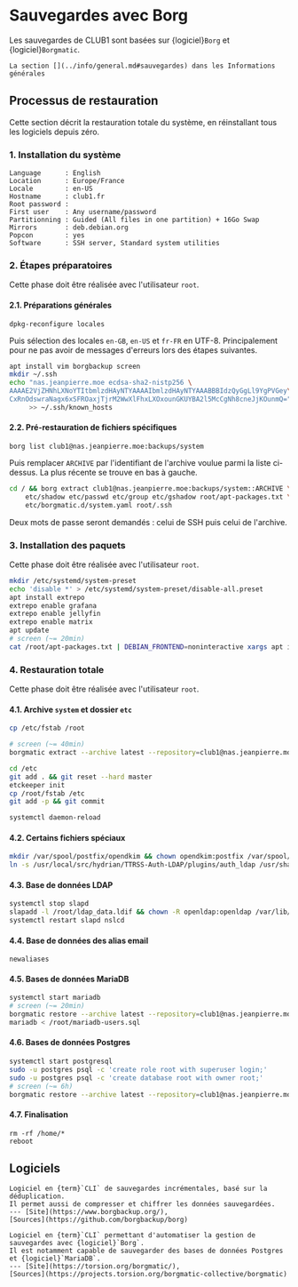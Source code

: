Sauvegardes avec Borg
=====================

Les sauvegardes de CLUB1 sont basées sur {logiciel}`Borg` et {logiciel}`Borgmatic`.

```{seealso}
La section [](../info/general.md#sauvegardes) dans les Informations générales
```

Processus de restauration
-------------------------

Cette section décrit la restauration totale du système,
en réinstallant tous les logiciels depuis zéro.

### 1. Installation du système

    Language      : English
    Location      : Europe/France
    Locale        : en-US
    Hostname      : club1.fr
    Root password :
    First user    : Any username/password
    Partitionning : Guided (All files in one partition) + 16Go Swap
    Mirrors       : deb.debian.org
    Popcon        : yes
    Software      : SSH server, Standard system utilities

### 2. Étapes préparatoires

Cette phase doit être réalisée avec l'utilisateur `root`.

#### 2.1. Préparations générales

    dpkg-reconfigure locales

Puis sélection des locales `en-GB`, `en-US` et `fr-FR` en UTF-8.
Principalement pour ne pas avoir de messages d'erreurs lors des étapes suivantes.

```sh
apt install vim borgbackup screen
mkdir ~/.ssh
echo "nas.jeanpierre.moe ecdsa-sha2-nistp256 \
AAAAE2VjZHNhLXNoYTItbmlzdHAyNTYAAAAIbmlzdHAyNTYAAABBBIdzQyGgLl9YgPVGey\
CxRnOdswraNagx6xSFROaxjTjrM2WwXlFhxLXOxounGKUYBA2l5McCgNh8cneJjKOunmQ=" \
     >> ~/.ssh/known_hosts
```

#### 2.2. Pré-restauration de fichiers spécifiques

    borg list club1@nas.jeanpierre.moe:backups/system

Puis remplacer `ARCHIVE` par l'identifiant de l'archive voulue parmi la liste ci-dessus.
La plus récente se trouve en bas à gauche.

```sh
cd / && borg extract club1@nas.jeanpierre.moe:backups/system::ARCHIVE \
    etc/shadow etc/passwd etc/group etc/gshadow root/apt-packages.txt \
    etc/borgmatic.d/system.yaml root/.ssh
```

Deux mots de passe seront demandés : celui de SSH puis celui de l'archive.

### 3. Installation des paquets

Cette phase doit être réalisée avec l'utilisateur `root`.

```sh
mkdir /etc/systemd/system-preset
echo 'disable *' > /etc/systemd/system-preset/disable-all.preset
apt install extrepo
extrepo enable grafana
extrepo enable jellyfin
extrepo enable matrix
apt update
# screen (~= 20min)
cat /root/apt-packages.txt | DEBIAN_FRONTEND=noninteractive xargs apt install --no-install-recommends -y
```

### 4. Restauration totale

Cette phase doit être réalisée avec l'utilisateur `root`.

#### 4.1. Archive `system` et dossier `etc`

```sh
cp /etc/fstab /root

# screen (~= 40min)
borgmatic extract --archive latest --repository=club1@nas.jeanpierre.moe:backups/system --destination /

cd /etc
git add . && git reset --hard master
etckeeper init
cp /root/fstab /etc
git add -p && git commit

systemctl daemon-reload
```

#### 4.2. Certains fichiers spéciaux

```sh
mkdir /var/spool/postfix/opendkim && chown opendkim:postfix /var/spool/postfix/opendkim
ln -s /usr/local/src/hydrian/TTRSS-Auth-LDAP/plugins/auth_ldap /usr/share/tt-rss/www/plugins/
```

#### 4.3. Base de données LDAP

```sh
systemctl stop slapd
slapadd -l /root/ldap_data.ldif && chown -R openldap:openldap /var/lib/ldap
systemctl restart slapd nslcd
```

#### 4.4. Base de données des alias email

    newaliases

#### 4.5. Bases de données MariaDB

```sh
systemctl start mariadb
# screen (~= 20min)
borgmatic restore --archive latest --repository=club1@nas.jeanpierre.moe:backups/mariadb
mariadb < /root/mariadb-users.sql
```

#### 4.6. Bases de données Postgres

```sh
systemctl start postgresql
sudo -u postgres psql -c 'create role root with superuser login;'
sudo -u postgres psql -c 'create database root with owner root;'
# screen (~= 6h)
borgmatic restore --archive latest --repository=club1@nas.jeanpierre.moe:backups/postgres
```

#### 4.7. Finalisation

    rm -rf /home/*
    reboot


Logiciels
---------

```{logiciel} Borg
Logiciel en {term}`CLI` de sauvegardes incrémentales, basé sur la déduplication.
Il permet aussi de compresser et chiffrer les données sauvegardées.
--- [Site](https://www.borgbackup.org/),
[Sources](https://github.com/borgbackup/borg)
```

```{logiciel} Borgmatic
Logiciel en {term}`CLI` permettant d'automatiser la gestion de sauvegardes avec {logiciel}`Borg`.
Il est notamment capable de sauvegarder des bases de données Postgres et {logiciel}`MariaDB`.
--- [Site](https://torsion.org/borgmatic/),
[Sources](https://projects.torsion.org/borgmatic-collective/borgmatic)
```

